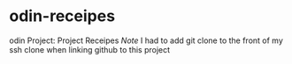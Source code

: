 # odin-receipes

odin Project: Project Receipes
_Note_ I had to add git clone to the front of my ssh clone when linking github to this project
